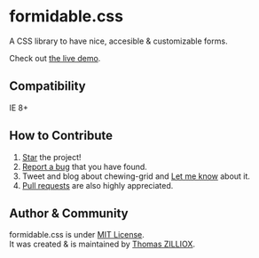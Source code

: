 formidable.css
======

A CSS library to have nice, accesible & customizable forms.

Check out [the live demo](http://tzi.github.io/formidable.css/demo).


Compatibility
--------

IE 8+


How to Contribute
--------

1. [Star](https://github.com/tzi/formidable.css/stargazers) the project!
2. [Report a bug](https://github.com/tzi/formidable.css/issues/new) that you have found.
3. Tweet and blog about chewing-grid and [Let me know](https://twitter.com/iamtzi) about it.
4. [Pull requests](CONTRIBUTING.md) are also highly appreciated.


Author & Community
--------

formidable.css is under [MIT License](http://tzi.mit-license.org/).<br>
It was created & is maintained by [Thomas ZILLIOX](http://tzi.fr).